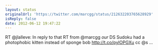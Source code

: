 ```yaml
---
layout: status
originalUrl: 'https://twitter.com/marcgg/status/212632203765628929'
isReply: false
date: 2012-06-12 19:47:22
---
```


RT @jlalleve: In reply to that RT from @marcgg *our* DS Sudoku had a photophobic kitten instead of sponge bob http://t.co/pylOPGXu cc @s ...
